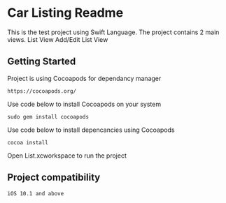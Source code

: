 # Car Listing Readme

This is the test project using Swift Language.
The project contains 2 main views. 
List View 
Add/Edit List View

## Getting Started

Project is using Cocoapods for dependancy manager

```
https://cocoapods.org/
```

Use code below to install Cocoapods on your system

```
sudo gem install cocoapods
```

Use code below to install depencancies using Cocoapods

```
cocoa install
```

Open List.xcworkspace to run the project


## Project compatibility 

```
iOS 10.1 and above 
```
